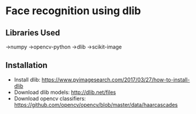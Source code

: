 # Face recognition using dlib

## Libraries Used 
 ->numpy
 ->opencv-python
 ->dlib
 ->scikit-image

## Installation

* Install dlib: https://www.pyimagesearch.com/2017/03/27/how-to-install-dlib
* Download dlib models:  http://dlib.net/files
* Download opencv classifiers:  https://github.com/opencv/opencv/blob/master/data/haarcascades


 
